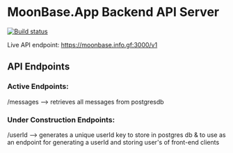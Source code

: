 # MoonBase.App Backend API Server

[![Build status](https://ci.appveyor.com/api/projects/status/h2uvmx9yft68k6b2?svg=true)](https://ci.appveyor.com/project/chidimo/express-api-template)

Live API endpoint: <https://moonbase.info.gf:3000/v1>

## API Endpoints

### Active Endpoints:
/messages --> retrieves all messages from postgresdb

### Under Construction Endpoints:
/userId --> generates a unique userId key to store in postgres db & to use as an endpoint for generating a userId and storing user's of front-end clients 

